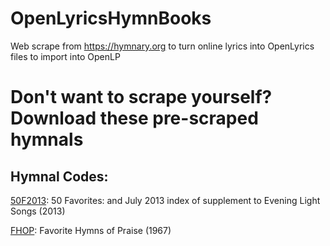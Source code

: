 # OpenLyricsHymnBooks
Web scrape from https://hymnary.org to turn online lyrics into OpenLyrics files to import into OpenLP

# Don't want to scrape yourself? Download these pre-scraped hymnals

## Hymnal Codes:
[50F2013](https://github.com/DanielLeeMeeks/OpenLyricsHymnBooks/tree/master/50F2013): 50 Favorites: and July 2013 index of supplement to Evening Light Songs (2013)

[FHOP](https://github.com/DanielLeeMeeks/OpenLyricsHymnBooks/tree/master/FHOP): Favorite Hymns of Praise (1967)

